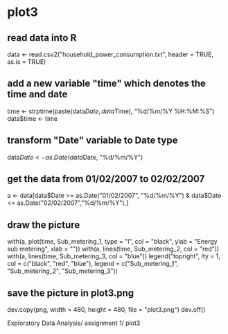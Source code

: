 plot3
=====

## read data into R
data <- read.csv2("household_power_consumption.txt", header = TRUE, as.is = TRUE) 

## add a new variable "time" which denotes the time and date
time <- strptime(paste(data$Date, data$Time), "%d/%m/%Y %H:%M:%S")
data$time <- time

## transform "Date" variable to Date type
data$Date <- as.Date(data$Date, "%d/%m/%Y")

## get the data from 01/02/2007 to 02/02/2007
a <- data[data$Date >= as.Date("01/02/2007", "%d/%m/%Y") & data$Date <= as.Date("02/02/2007","%d/%m/%Y"),]

## draw the picture
with(a, plot(time, Sub_metering_1, type = "l", col = "black", ylab = "Energy sub metering", xlab = ""))
with(a, lines(time, Sub_metering_2, col = "red"))
with(a, lines(time, Sub_metering_3, col = "blue"))
legend("topright", lty = 1, col = c("black", "red", "blue"), legend = c("Sub_metering_1", "Sub_metering_2", "Sub_metering_3"))

## save the picture in plot3.png
dev.copy(png, width = 480, height = 480, file = "plot3.png")
dev.off()

Exploratory Data Analysis/ assignment 1/ plot3
